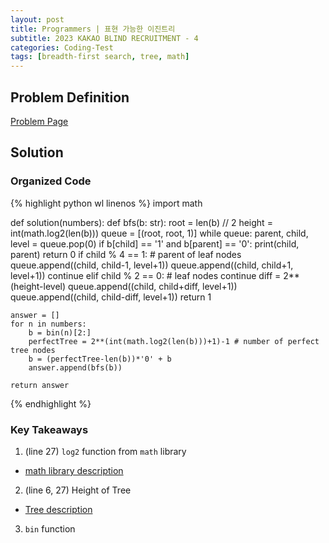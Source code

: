 ```yaml
---
layout: post
title: Programmers | 표현 가능한 이진트리
subtitle: 2023 KAKAO BLIND RECRUITMENT - 4
categories: Coding-Test
tags: [breadth-first search, tree, math]
---
```


## Problem Definition
[Problem Page](https://school.programmers.co.kr/learn/courses/30/lessons/150367)


## Solution
### Organized Code
{% highlight python wl linenos %}
import math

def solution(numbers):
    def bfs(b: str):
        root = len(b) // 2
        height = int(math.log2(len(b)))
        queue = [(root, root, 1)]
        while queue:
            parent, child, level = queue.pop(0)
            if b[child] == '1' and b[parent] == '0':
                print(child, parent)
                return 0
            if child % 4 == 1: # parent of leaf nodes
                queue.append((child, child-1, level+1))
                queue.append((child, child+1, level+1))
                continue
            elif child % 2 == 0: # leaf nodes
                continue
            diff = 2**(height-level)
            queue.append((child, child+diff, level+1))
            queue.append((child, child-diff, level+1))
        return 1

    answer = []
    for n in numbers:
        b = bin(n)[2:]
        perfectTree = 2**(int(math.log2(len(b)))+1)-1 # number of perfect tree nodes
        b = (perfectTree-len(b))*'0' + b
        answer.append(bfs(b))
        
    return answer
{% endhighlight %}

### Key Takeaways

1. (line 27) `log2` function from `math` library
- [math library description](../../../../python-library/2023/05/10/lib-math.html)
2. (line 6, 27) Height of Tree
- [Tree description](../../../../data-structure/2023/05/10/ds-tree.html)
3. `bin` function
